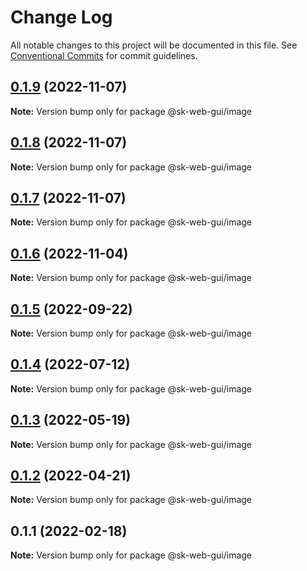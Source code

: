 # Change Log

All notable changes to this project will be documented in this file.
See [Conventional Commits](https://conventionalcommits.org) for commit guidelines.

## [0.1.9](https://github.com/Sundsvallskommun/web-shared-components/compare/@sk-web-gui/image@0.1.8...@sk-web-gui/image@0.1.9) (2022-11-07)

**Note:** Version bump only for package @sk-web-gui/image

## [0.1.8](https://github.com/Sundsvallskommun/web-shared-components/compare/@sk-web-gui/image@0.1.7...@sk-web-gui/image@0.1.8) (2022-11-07)

**Note:** Version bump only for package @sk-web-gui/image

## [0.1.7](https://github.com/Sundsvallskommun/web-shared-components/compare/@sk-web-gui/image@0.1.6...@sk-web-gui/image@0.1.7) (2022-11-07)

**Note:** Version bump only for package @sk-web-gui/image

## [0.1.6](https://github.com/Sundsvallskommun/web-shared-components/compare/@sk-web-gui/image@0.1.5...@sk-web-gui/image@0.1.6) (2022-11-04)

**Note:** Version bump only for package @sk-web-gui/image

## [0.1.5](https://github.com/Sundsvallskommun/web-shared-components/compare/@sk-web-gui/image@0.1.4...@sk-web-gui/image@0.1.5) (2022-09-22)

**Note:** Version bump only for package @sk-web-gui/image

## [0.1.4](https://github.com/Sundsvallskommun/web-shared-components/compare/@sk-web-gui/image@0.1.3...@sk-web-gui/image@0.1.4) (2022-07-12)

**Note:** Version bump only for package @sk-web-gui/image

## [0.1.3](https://github.com/Sundsvallskommun/web-shared-components/compare/@sk-web-gui/image@0.1.2...@sk-web-gui/image@0.1.3) (2022-05-19)

**Note:** Version bump only for package @sk-web-gui/image

## [0.1.2](https://github.com/Sundsvallskommun/web-shared-components/compare/@sk-web-gui/image@0.1.1...@sk-web-gui/image@0.1.2) (2022-04-21)

**Note:** Version bump only for package @sk-web-gui/image

## 0.1.1 (2022-02-18)

**Note:** Version bump only for package @sk-web-gui/image
